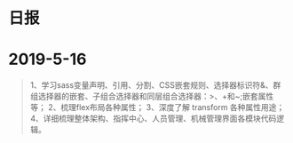 # 日报

# 2019-5-16
> 1、学习sass变量声明、引用、分割、CSS嵌套规则、选择器标识符&、群组选择器的嵌套、子组合选择器和同层组合选择器：>、+和~;嵌套属性等；
> 2、梳理flex布局各种属性；
> 3、深度了解 transform 各种属性用途；
> 4、详细梳理整体架构、指挥中心、人员管理、机械管理界面各模块代码逻辑。
